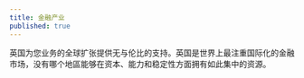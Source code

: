 ```yaml
---
title: 金融产业
published: true
---
```


英国为您业务的全球扩张提供无与伦比的支持。英国是世界上最注重国际化的金融市场，没有哪个地區能够在资本、能力和稳定性方面拥有如此集中的资源。
